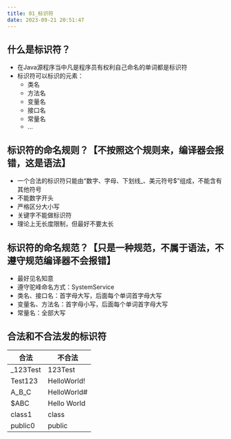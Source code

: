 ```yaml
---
title: 01_标识符
date: 2023-09-21 20:51:47
---
```


## 什么是标识符？

- 在Java源程序当中凡是程序员有权利自己命名的单词都是标识符
- 标识符可以标识的元素：
  - 类名
  - 方法名
  - 变量名
  - 接口名
  - 常量名
  - ...

## 标识符的命名规则？【不按照这个规则来，编译器会报错，这是语法】

- 一个合法的标识符只能由“数字、字母、下划线_、美元符号$”组成，不能含有其他符号
- 不能数字开头
- 严格区分大小写
- 关键字不能做标识符
- 理论上无长度限制，但最好不要太长

## 标识符的命名规范？【只是一种规范，不属于语法，不遵守规范编译器不会报错】

- 最好见名知意
- 遵守驼峰命名方式：SystemService
- 类名、接口名：首字母大写，后面每个单词首字母大写
- 变量名、方法名：首字母小写，后面每个单词首字母大写
- 常量名：全部大写

## 合法和不合法发的标识符

| 合法       | 不合法         |
|----------|-------------|
| _123Test | 123Test     |
| Test123  | HelloWorld! |
| A_B_C    | HelloWorld# |
| $ABC     | Hello World |
| class1   | class       |
| public0  | public      |
